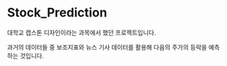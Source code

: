 # Stock_Prediction

대학교 캡스톤 디자인이라는 과목에서 했던 프로젝트입니다.

과거의 데이터들 중 보조지표와 뉴스 기사 데이터를 활용해 다음의 주가의 등락을 예측하는 것입니다.
